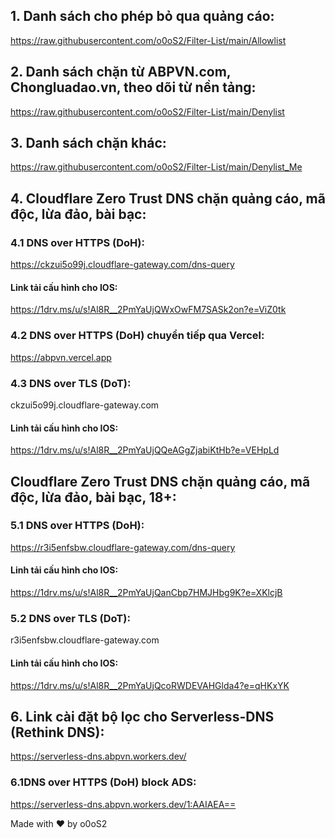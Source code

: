 ## 1. Danh sách cho phép bỏ qua quảng cáo:
https://raw.githubusercontent.com/o0oS2/Filter-List/main/Allowlist
## 2. Danh sách chặn từ ABPVN.com, Chongluadao.vn, theo dõi từ nền tảng:
https://raw.githubusercontent.com/o0oS2/Filter-List/main/Denylist
## 3. Danh sách chặn khác:
https://raw.githubusercontent.com/o0oS2/Filter-List/main/Denylist_Me
## 4. Cloudflare Zero Trust DNS chặn quảng cáo, mã độc, lừa đảo, bài bạc:
### 4.1 DNS over HTTPS (DoH):
https://ckzui5o99j.cloudflare-gateway.com/dns-query
#### Link tải cấu hình cho IOS:
https://1drv.ms/u/s!Al8R__2PmYaUjQWxOwFM7SASk2on?e=ViZ0tk
### 4.2 DNS over HTTPS (DoH) chuyển tiếp qua Vercel:
https://abpvn.vercel.app
### 4.3 DNS over TLS (DoT):
ckzui5o99j.cloudflare-gateway.com
#### Linh tải cấu hình cho IOS:
https://1drv.ms/u/s!Al8R__2PmYaUjQQeAGgZjabiKtHb?e=VEHpLd
## Cloudflare Zero Trust DNS chặn quảng cáo, mã độc, lừa đảo, bài bạc, 18+:
### 5.1 DNS over HTTPS (DoH):
https://r3i5enfsbw.cloudflare-gateway.com/dns-query
#### Linh tải cấu hình cho IOS:
https://1drv.ms/u/s!Al8R__2PmYaUjQanCbp7HMJHbg9K?e=XKlcjB
### 5.2 DNS over TLS (DoT):
r3i5enfsbw.cloudflare-gateway.com
#### Linh tải cấu hình cho IOS:
https://1drv.ms/u/s!Al8R__2PmYaUjQcoRWDEVAHGlda4?e=qHKxYK
## 6. Link cài đặt bộ lọc cho Serverless-DNS (Rethink DNS):
https://serverless-dns.abpvn.workers.dev/
### 6.1DNS over HTTPS (DoH) block ADS:
https://serverless-dns.abpvn.workers.dev/1:AAIAEA==

Made with ♥ by o0oS2
